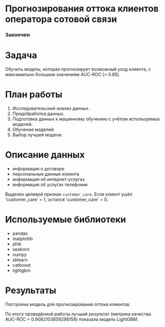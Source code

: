 # Прогнозирования оттока клиентов оператора сотовой связи
### Закончен

# Задача

Обучить модель, которая прогнозирует возможный уход клиента, с максимально большим значением AUC-ROC (> 0.85).

# План работы

1. Исследовательский анализ данных.
2. Предобработка данных.
3. Подготовка данных к машинному обучению с учётом используемых моделей.
4. Обучение моделей.
5. Выбор лучшей модели.

# Описание данных

- информация о договоре
- персональные данные клиента
- информация об интернет-услугах
- информация об услугах телефонии

Выделен целевой признак `customer_care`. Если клиент ушёл 'customer_care' = 1, остался 'customer_care' = 0.

# Используемые библиотеки

- pandas
- matplotlib
- phik
- seaborn
- numpy
- sklearn
- catboost
- lightgbm

# Результаты 

Построена модель для прогнозирования оттока клиентов.

По итогу проведённой работы лучший результат (метрика качества AUC-ROC = 0.9082103859298158) показала модель LightGBM.
